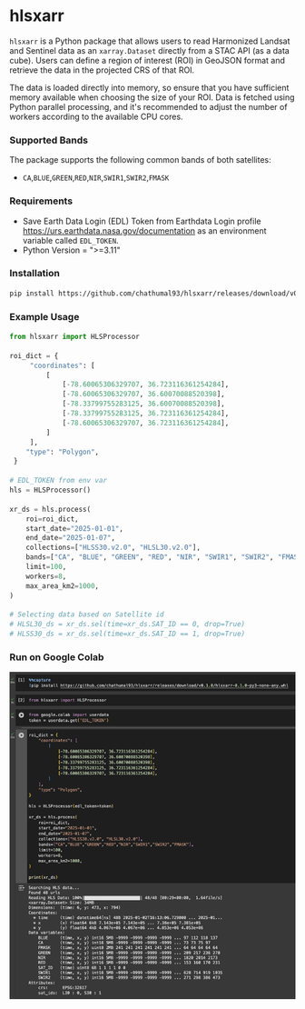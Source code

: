 # hlsxarr

`hlsxarr` is a Python package that allows users to read Harmonized Landsat and Sentinel data as an `xarray.Dataset` directly from a STAC API (as a data cube). Users can define a region of interest (ROI) in GeoJSON format and retrieve the data in the projected CRS of that ROI.

The data is loaded directly into memory, so ensure that you have sufficient memory available when choosing the size of your ROI. Data is fetched using Python parallel processing, and it's recommended to adjust the number of workers according to the available CPU cores.

### Supported Bands
The package supports the following common bands of both satellites:
- `CA`,`BLUE`,`GREEN`,`RED`,`NIR`,`SWIR1`,`SWIR2`,`FMASK`

### Requirements
 - Save Earth Data Login (EDL) Token from Earthdata Login profile https://urs.earthdata.nasa.gov/documentation as an environment variable called `EDL_TOKEN`.
 - Python Version = ">=3.11"

### Installation
``` bash
pip install https://github.com/chathumal93/hlsxarr/releases/download/v0.1.0/hlsxarr-0.1.0-py3-none-any.whl
```

### Example Usage
``` python
from hlsxarr import HLSProcessor

roi_dict = {
     "coordinates": [
         [
             [-78.60065306329707, 36.723116361254284],
             [-78.60065306329707, 36.60070088520398],
             [-78.33799755283125, 36.60070088520398],
             [-78.33799755283125, 36.723116361254284],
             [-78.60065306329707, 36.723116361254284],
         ]
     ],
    "type": "Polygon",
 }

# EDL_TOKEN from env var
hls = HLSProcessor()

xr_ds = hls.process(
    roi=roi_dict,
    start_date="2025-01-01",
    end_date="2025-01-07",
    collections=["HLSS30.v2.0", "HLSL30.v2.0"],
    bands=["CA", "BLUE", "GREEN", "RED", "NIR", "SWIR1", "SWIR2", "FMASK"],
    limit=100,
    workers=8,
    max_area_km2=1000,
)

# Selecting data based on Satellite id
# HLSL30_ds = xr_ds.sel(time=xr_ds.SAT_ID == 0, drop=True)
# HLSS30_ds = xr_ds.sel(time=xr_ds.SAT_ID == 1, drop=True)
```
### Run on Google Colab
<img src="hlsxarr.png" alt="Example Image" width="600">

